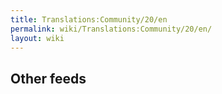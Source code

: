 ```yaml
---
title: Translations:Community/20/en
permalink: wiki/Translations:Community/20/en/
layout: wiki
---
```


## Other feeds
